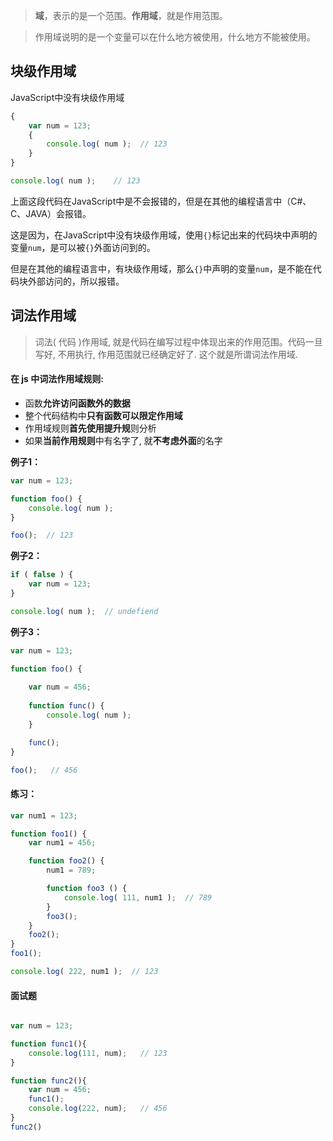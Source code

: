 
> **域**，表示的是一个范围。**作用域**，就是作用范围。

> 作用域说明的是一个变量可以在什么地方被使用，什么地方不能被使用。

## 块级作用域 <a id="&#x5757;&#x7EA7;&#x4F5C;&#x7528;&#x57DF;"></a>

JavaScript中没有块级作用域

```javascript
{
    var num = 123;
    {
        console.log( num );  // 123
    }
} 

console.log( num );    // 123
```

上面这段代码在JavaScript中是不会报错的，但是在其他的编程语言中（C\#、C、JAVA）会报错。

这是因为，在JavaScript中没有块级作用域，使用`{}`标记出来的代码块中声明的变量`num`，是可以被`{}`外面访问到的。

但是在其他的编程语言中，有块级作用域，那么`{}`中声明的变量`num`，是不能在代码块外部访问的，所以报错。

## 词法作用域 <a id="&#x8BCD;&#x6CD5;&#x4F5C;&#x7528;&#x57DF;"></a>

> 词法\( 代码 \)作用域, 就是代码在编写过程中体现出来的作用范围。代码一旦写好, 不用执行, 作用范围就已经确定好了. 这个就是所谓词法作用域.

#### 在 js 中词法作用域规则:

* 函数**允许访问函数外的数据**
* 整个代码结构中**只有函数可以限定作用域**
* 作用域规则**首先使用提升规**则分析
* 如果**当前作用规则**中有名字了, 就**不考虑外面**的名字

**例子1：**

```javascript
var num = 123;

function foo() {
    console.log( num );
}

foo();  // 123
```

**例子2：**

```javascript
if ( false ) {
    var num = 123;
}

console.log( num );  // undefiend
```

**例子3：**

```javascript
var num = 123;

function foo() {
    
    var num = 456;
    
    function func() {
        console.log( num );
    }

    func();
}

foo();   // 456
```

#### 练习：

```javascript
var num1 = 123;

function foo1() {
    var num1 = 456;

    function foo2() {
        num1 = 789;

        function foo3 () {
            console.log( 111, num1 );  // 789
        }
        foo3();
    }
    foo2();
}
foo1();

console.log( 222, num1 );  // 123
```

#### 面试题 

```javascript

var num = 123;

function func1(){
    console.log(111, num);   // 123
}

function func2(){
    var num = 456;
    func1();
    console.log(222, num);   // 456
}
func2()
```

